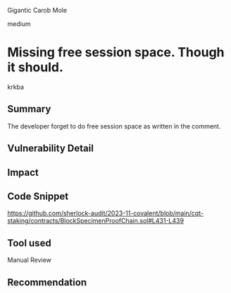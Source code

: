 Gigantic Carob Mole

medium

# Missing free session space. Though it should.

krkba
## Summary
The developer forget to do free session space as written in the comment.
## Vulnerability Detail

## Impact

## Code Snippet
https://github.com/sherlock-audit/2023-11-covalent/blob/main/cqt-staking/contracts/BlockSpecimenProofChain.sol#L431-L439
## Tool used

Manual Review

## Recommendation
